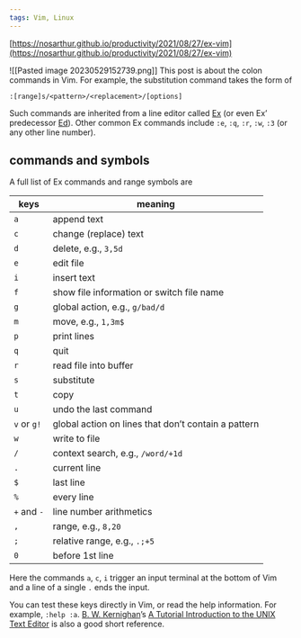 ```yaml
---
tags: Vim, Linux
---
```

[https://nosarthur.github.io/productivity/2021/08/27/ex-vim](https://nosarthur.github.io/productivity/2021/08/27/ex-vim)

![[Pasted image 20230529152739.png]]
This post is about the colon commands in Vim. For example, the substitution command takes the form of

```
:[range]s/<pattern>/<replacement>/[options]
```

Such commands are inherited from a line editor called [Ex](https://en.wikipedia.org/wiki/Ex_(text_editor)) (or even Ex’ predecessor [Ed](https://en.wikipedia.org/wiki/Ed_(text_editor))). Other common Ex commands include `:e`, `:q`, `:r`, `:w`, `:3` (or any other line number).

## commands and symbols

A full list of Ex commands and range symbols are

|keys|meaning|
|---|---|
|`a`|append text|
|`c`|change (replace) text|
|`d`|delete, e.g., `3,5d`|
|`e`|edit file|
|`i`|insert text|
|`f`|show file information or switch file name|
|`g`|global action, e.g., `g/bad/d`|
|`m`|move, e.g., `1,3m$`|
|`p`|print lines|
|`q`|quit|
|`r`|read file into buffer|
|`s`|substitute|
|`t`|copy|
|`u`|undo the last command|
|`v` or `g!`|global action on lines that don’t contain a pattern|
|`w`|write to file|
|`/`|context search, e.g., `/word/+1d`|
|`.`|current line|
|`$`|last line|
|`%`|every line|
|`+` and `-`|line number arithmetics|
|`,`|range, e.g., `8,20`|
|`;`|relative range, e.g., `.;+5`|
|`0`|before 1st line|

Here the commands `a`, `c`, `i` trigger an input terminal at the bottom of Vim and a line of a single `.` ends the input.

You can test these keys directly in Vim, or read the help information. For example, `:help :a`. [B. W. Kernighan](https://en.wikipedia.org/wiki/Brian_Kernighan)’s [A Tutorial Introduction to the UNIX Text Editor](http://www.psue.uni-hannover.de/wise2017_2018/material/ed.pdf) is also a good short reference.